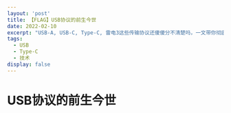 ```yaml
---
layout: 'post'
title: 【FLAG】USB协议的前生今世
date: 2022-02-10
excerpt: "USB-A, USB-C, Type-C, 雷电3这些传输协议还傻傻分不清楚吗，一文带你彻底弄懂这些概念"
tags:
  - USB
  - Type-C
  - 技术
display: false
---
```


# USB协议的前生今世